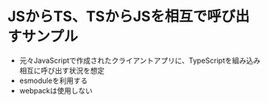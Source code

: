 # JSからTS、TSからJSを相互で呼び出すサンプル

* 元々JavaScriptで作成されたクライアントアプリに、TypeScriptを組み込み相互に呼び出す状況を想定
* esmoduleを利用する
* webpackは使用しない
